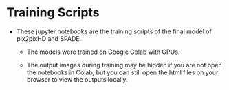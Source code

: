 # Training Scripts

* These jupyter notebooks are the training scripts of the final model of pix2pixHD and SPADE.

  * The models were trained on Google Colab with GPUs.
  
  * The output images during training may be hidden if you are not open the notebooks in Colab, but you can still open the html files on your browser to view the outputs locally.
